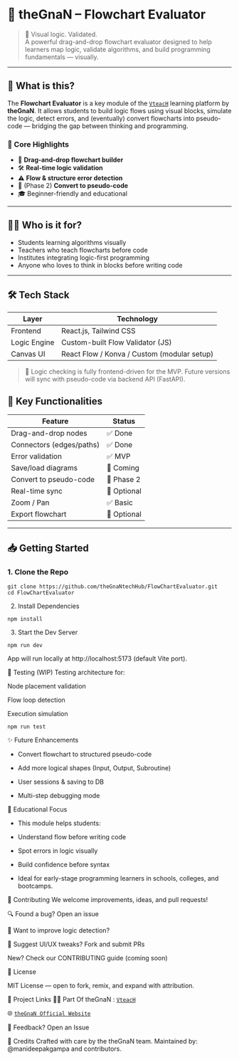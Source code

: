 # 🔄 theGnaN – Flowchart Evaluator

> 🎯 Visual logic. Validated.  
> A powerful drag-and-drop flowchart evaluator designed to help learners map logic, validate algorithms, and build programming fundamentals — visually.

---

## 🚀 What is this?

The **Flowchart Evaluator** is a key module of the [`VteacH`](https://github.com/theGnaNtechHub/VteacH) learning platform by **theGnaN**. It allows students to build logic flows using visual blocks, simulate the logic, detect errors, and (eventually) convert flowcharts into pseudo-code — bridging the gap between thinking and programming.

### 🌟 Core Highlights

- 🧩 **Drag-and-drop flowchart builder**
- 🛠️ **Real-time logic validation**
- ⚠️ **Flow & structure error detection**
- 🔄 (Phase 2) **Convert to pseudo-code**
- 🎓 Beginner-friendly and educational

---

## 🧑‍💻 Who is it for?

- Students learning algorithms visually
- Teachers who teach flowcharts before code
- Institutes integrating logic-first programming
- Anyone who loves to think in blocks before writing code

---

## 🛠️ Tech Stack

| Layer        | Technology                                  |
| ------------ | ------------------------------------------- |
| Frontend     | React.js, Tailwind CSS                      |
| Logic Engine | Custom-built Flow Validator (JS)            |
| Canvas UI    | React Flow / Konva / Custom (modular setup) |

> 🧠 Logic checking is fully frontend-driven for the MVP. Future versions will sync with pseudo-code via backend API (FastAPI).

## 📐 Key Functionalities

| Feature                  | Status      |
| ------------------------ | ----------- |
| Drag-and-drop nodes      | ✅ Done     |
| Connectors (edges/paths) | ✅ Done     |
| Error validation         | ✅ MVP      |
| Save/load diagrams       | 🔲 Coming   |
| Convert to pseudo-code   | 🔲 Phase 2  |
| Real-time sync           | 🔲 Optional |
| Zoom / Pan               | ✅ Basic    |
| Export flowchart         | 🔲 Optional |

---

## 📥 Getting Started

### 1. Clone the Repo

```
git clone https://github.com/theGnaNtechHub/FlowChartEvaluator.git
cd FlowChartEvaluator
```

2. Install Dependencies

```
npm install
```

3. Start the Dev Server

```
npm run dev
```

App will run locally at http://localhost:5173 (default Vite port).

🧪 Testing (WIP)
Testing architecture for:

Node placement validation

Flow loop detection

Execution simulation

```
npm run test
```

✨ Future Enhancements

- Convert flowchart to structured pseudo-code

- Add more logical shapes (Input, Output, Subroutine)

- User sessions & saving to DB

- Multi-step debugging mode

🧠 Educational Focus

- This module helps students:

- Understand flow before writing code

- Spot errors in logic visually

- Build confidence before syntax

- Ideal for early-stage programming learners in schools, colleges, and bootcamps.

🤝 Contributing
We welcome improvements, ideas, and pull requests!

🔍 Found a bug? Open an issue

🧠 Want to improve logic detection?

🎨 Suggest UI/UX tweaks? Fork and submit PRs

New? Check our CONTRIBUTING guide (coming soon)

📄 License

MIT License — open to fork, remix, and expand with attribution.

🔗 Project Links
👨‍🏫 Part Of theGnaN : [`VteacH`](https://github.com/theGnaNtechHub/VteacH)

🌐 [`theGnaN Official Website`](https://www.thegnan.in)

💬 Feedback? Open an Issue

🙌 Credits
Crafted with care by the theGnaN team.
Maintained by: @manideepakgampa and contributors.
